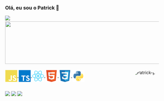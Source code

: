 ### Olá, eu sou o Patrick 👋

<div align="left">
  <a href="https://github.com//P1R4T417">
  <img height="180em"  src="https://github-readme-stats.vercel.app/api?username=P1R4T417&show_icons=true&theme=tokyonight&include_all_commits=true&count_private=true"/>
  <img height="140em"  width="550" src="https://github-readme-stats.vercel.app/api/top-langs/?username=P1R4T417&layout=compact&langs_count=7&theme=tokyonight"/>
</div>
<div style="display: inline_block"><br>
  <img align="center" alt="Patrick-Js" height="40" width="40" src="https://raw.githubusercontent.com/devicons/devicon/master/icons/javascript/javascript-plain.svg">
  <img align="center" alt="Patrick-Ts" height="40" width="40" src="https://raw.githubusercontent.com/devicons/devicon/master/icons/typescript/typescript-plain.svg">
  <img align="center" alt="Patrick-React" height="40" width="40" src="https://raw.githubusercontent.com/devicons/devicon/master/icons/react/react-original.svg">
  <img align="center" alt="Patrick-HTML" height="40" width="40" src="https://raw.githubusercontent.com/devicons/devicon/master/icons/html5/html5-original.svg">
  <img align="center" alt="Patrick-CSS" height="40" width="40" src="https://raw.githubusercontent.com/devicons/devicon/master/icons/css3/css3-original.svg">
  <img align="center" alt="Patrick-Python" height="40" C src="https://raw.githubusercontent.com/devicons/devicon/master/icons/python/python-original.svg">
   <img align="right" alt="Patrick-pic" height="150" style="border-radius:50px;" src="https://i.picasion.com/pic92/a199bbed53d90058c8fd4be081cb6ff9.gif">
</div>
  
   ##
  
  <div> 
 
  <a href="https://www.instagram.com/_patrick_gusto/" target="_blank"><img src="https://img.shields.io/badge/-Instagram-%23E4405F?style=for-the-badge&logo=instagram&logoColor=white" target="_blank"></a>
  <a href = "mailto:tatosilva2004@gmail.com"><img src="https://img.shields.io/badge/-Gmail-%23333?style=for-the-badge&logo=gmail&logoColor=white" target="_blank"></a>
  <a href="https://www.linkedin.com/in/patrick-augusto-pinheiro-da-silva-813139230/" target="_blank"><img src="https://img.shields.io/badge/-LinkedIn-%230077B5?style=for-the-badge&logo=linkedin&logoColor=white" target="_blank"></a> 
 
 
</div>
